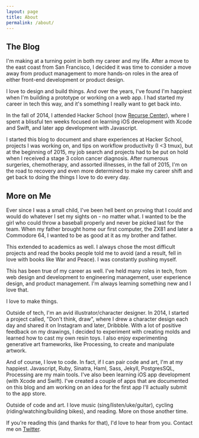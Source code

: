 ```yaml
---
layout: page
title: About
permalink: /about/
---
```


The Blog
--------

I'm making at a turning point in both my career and my life. After a move to the east coast from San Francisco, I decided it was time to consider a move away from product management to more hands-on roles in the area of either front-end development or product design.

I love to design and build things. And over the years, I've found I'm happiest when I'm building a prototype or working on a web app. I had started my career in tech this way, and it's something I really want to get back into.

In the fall of 2014, I attended Hacker School (now [Recurse Center](https://recurse.com)), where I spent a blissful ten weeks focused on learning iOS development with Xcode and Swift, and later app development with Javascript.

I started this blog to document and share experiences at Hacker School, projects I was working on, and tips on workflow productivity (I <3 tmux), but at the beginning of 2015, my job search and projects had to be put on hold when I received a stage 3 colon cancer diagnosis. After numerous surgeries, chemotherapy, and assorted illnesses, in the fall of 2015, I'm on the road to recovery and even more determined to make my career shift and get back to doing the things I love to do every day.

More on Me
--------

Ever since I was a small child, I've been hell bent on proving that I could and would do whatever I set my sights on - no matter what. I wanted to be the girl who could throw a baseball properly and never be picked last for the team. When my father brought home our first computer, the ZX81 and later a Commodore 64, I wanted to be as good at it as my brother and father.

This extended to academics as well. I always chose the most difficult projects and read the books people told me to avoid (and a result, fell in love with books like War and Peace). I was constantly pushing myself.

This has been true of my career as well. I've held many roles in tech, from web design and development to engineering management, user experience design, and product management. I'm always learning something new and I love that.

I love to make things.

Outside of tech, I'm an avid illustrator/character designer. In 2014, I started a project called, "Don't think, draw", where I drew a character design each day and shared it on Instagram and later, Dribbble. With a lot of positive feedback on my drawings, I decided to experiment with creating molds and learned how to cast my own resin toys. I also enjoy experimenting generative art frameworks, like Processing, to create and manipulate artwork.

And of course, I love to code. In fact, if I can pair code and art, I'm at my happiest. Javascript, Ruby, Sinatra, Haml, Sass, Jekyll, PostgresSQL, Processing are my main tools. I've also been learning iOS app development (with Xcode and Swift). I've created a couple of apps that are documented on this blog and am working on an idea for the first app I'll actually submit to the app store.

Outside of code and art. I love music (sing/listen/uke/guitar), cycling (riding/watching/building bikes), and reading. More on those another time.

If you're reading this (and thanks for that), I'd love to hear from you. Contact me on [Twitter](https://twitter.com/ursooperduper).
